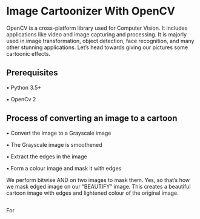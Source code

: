 # Image Cartoonizer With OpenCV
OpenCV is a cross-platform library used for Computer Vision. It includes applications like video and image capturing and processing. It is majorly used in image transformation, object detection, face recognition, and many other stunning applications. Let’s head towards giving our pictures some cartoonic effects.

## Prerequisites
•	Python 3.5+

•	OpenCv 2

## Process of converting an image to a cartoon
•	Convert the image to a Grayscale image

•	The Grayscale image is smoothened

•	Extract the edges in the image

•	Form a colour image and mask it with edges

We perform bitwise AND on two images to mask them. Yes, so that’s how we mask edged image on our “BEAUTIFY” image. This creates a beautiful cartoon image with edges and lightened colour of the original image.

##  
For 
